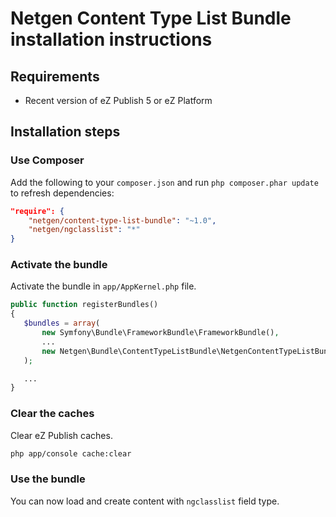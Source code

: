 Netgen Content Type List Bundle installation instructions
=========================================================

Requirements
------------

* Recent version of eZ Publish 5 or eZ Platform

Installation steps
------------------

### Use Composer

Add the following to your `composer.json` and run `php composer.phar update` to refresh dependencies:

```json
"require": {
    "netgen/content-type-list-bundle": "~1.0",
    "netgen/ngclasslist": "*"
}
```

### Activate the bundle

Activate the bundle in `app/AppKernel.php` file.

```php
public function registerBundles()
{
   $bundles = array(
       new Symfony\Bundle\FrameworkBundle\FrameworkBundle(),
       ...
       new Netgen\Bundle\ContentTypeListBundle\NetgenContentTypeListBundle()
   );

   ...
}
```

### Clear the caches

Clear eZ Publish caches.

```bash
php app/console cache:clear
```

### Use the bundle

You can now load and create content with `ngclasslist` field type.
